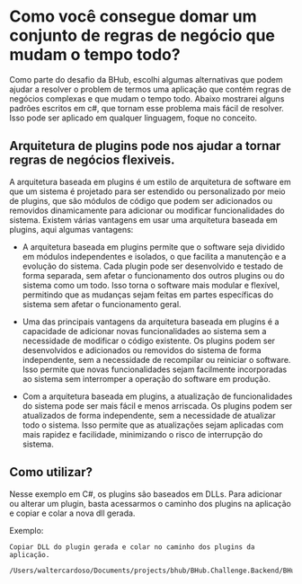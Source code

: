 # Como você consegue domar um conjunto de regras de negócio que mudam o tempo todo?

Como parte do desafio da BHub, escolhi algumas alternativas que podem ajudar a resolver o problem de termos uma aplicação que contém regras de negócios
complexas e que mudam o tempo todo. 
Abaixo mostrarei alguns padrões escritos em c#, que tornam esse problema mais fácil de resolver. Isso pode ser aplicado em qualquer linguagem, foque no conceito.


## Arquitetura de plugins pode nos ajudar a tornar regras de negócios flexiveis.


A arquitetura baseada em plugins é um estilo de arquitetura de software em que um sistema é projetado para ser estendido ou personalizado por meio de plugins, que são módulos de código que podem ser adicionados ou removidos dinamicamente para adicionar ou modificar funcionalidades do sistema. Existem várias vantagens em usar uma arquitetura baseada em plugins, aqui algumas vantagens:

- A arquitetura baseada em plugins permite que o software seja dividido em módulos independentes e isolados, o que facilita a manutenção e a evolução do sistema. Cada plugin pode ser desenvolvido e testado de forma separada, sem afetar o funcionamento dos outros plugins ou do sistema como um todo. Isso torna o software mais modular e flexível, permitindo que as mudanças sejam feitas em partes específicas do sistema sem afetar o funcionamento geral.

- Uma das principais vantagens da arquitetura baseada em plugins é a capacidade de adicionar novas funcionalidades ao sistema sem a necessidade de modificar o código existente. Os plugins podem ser desenvolvidos e adicionados ou removidos do sistema de forma independente, sem a necessidade de recompilar ou reiniciar o software. Isso permite que novas funcionalidades sejam facilmente incorporadas ao sistema sem interromper a operação do software em produção.

 - Com a arquitetura baseada em plugins, a atualização de funcionalidades do sistema pode ser mais fácil e menos arriscada. Os plugins podem ser atualizados de forma independente, sem a necessidade de atualizar todo o sistema. Isso permite que as atualizações sejam aplicadas com mais rapidez e facilidade, minimizando o risco de interrupção do sistema.
 
 ## Como utilizar?
 
 Nesse exemplo em C#, os plugins são baseados em DLLs. Para adicionar ou alterar um plugin, basta acessarmos o caminho dos plugins na aplicação e copiar e colar a nova dll gerada.
 
 Exemplo: 
 ```
 Copiar DLL do plugin gerada e colar no caminho dos plugins da aplicação.
 
/Users/waltercardoso/Documents/projects/bhub/BHub.Challenge.Backend/BHub.Challenge.Backend/bin/Debug/net7.0/Plugins
```



